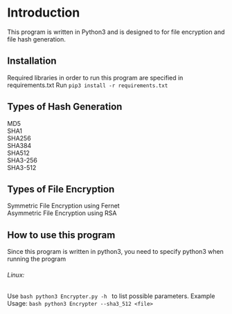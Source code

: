 # Introduction
This program is written in Python3 and is designed to for file encryption and file hash generation.

## Installation
Required libraries in order to run this program are specified in requirements.txt
    Run `pip3 install -r requirements.txt`

## Types of Hash Generation
MD5  
SHA1  
SHA256  
SHA384  
SHA512  
SHA3-256  
SHA3-512  

## Types of File Encryption
Symmetric File Encryption using Fernet  
Asymmetric File Encryption using RSA

## How to use this program
Since this program is written in python3, you need to specify python3 when running the program

###### Linux:
Use ```bash
    python3 Encrypter.py -h
    ``` to list possible parameters.
    Example Usage: ```bash
        python3 Encrypter --sha3_512 <file>
        ```